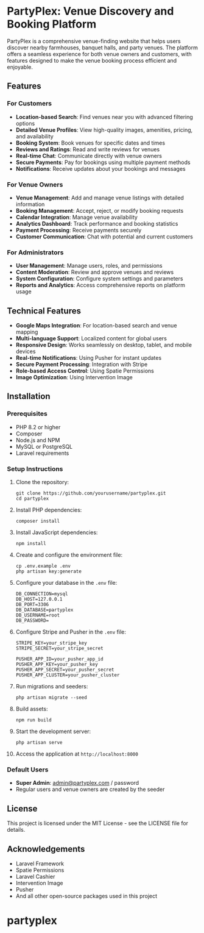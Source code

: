 # PartyPlex: Venue Discovery and Booking Platform

PartyPlex is a comprehensive venue-finding website that helps users discover nearby farmhouses, banquet halls, and party venues. The platform offers a seamless experience for both venue owners and customers, with features designed to make the venue booking process efficient and enjoyable.

## Features

### For Customers
- **Location-based Search**: Find venues near you with advanced filtering options
- **Detailed Venue Profiles**: View high-quality images, amenities, pricing, and availability
- **Booking System**: Book venues for specific dates and times
- **Reviews and Ratings**: Read and write reviews for venues
- **Real-time Chat**: Communicate directly with venue owners
- **Secure Payments**: Pay for bookings using multiple payment methods
- **Notifications**: Receive updates about your bookings and messages

### For Venue Owners
- **Venue Management**: Add and manage venue listings with detailed information
- **Booking Management**: Accept, reject, or modify booking requests
- **Calendar Integration**: Manage venue availability
- **Analytics Dashboard**: Track performance and booking statistics
- **Payment Processing**: Receive payments securely
- **Customer Communication**: Chat with potential and current customers

### For Administrators
- **User Management**: Manage users, roles, and permissions
- **Content Moderation**: Review and approve venues and reviews
- **System Configuration**: Configure system settings and parameters
- **Reports and Analytics**: Access comprehensive reports on platform usage

## Technical Features
- **Google Maps Integration**: For location-based search and venue mapping
- **Multi-language Support**: Localized content for global users
- **Responsive Design**: Works seamlessly on desktop, tablet, and mobile devices
- **Real-time Notifications**: Using Pusher for instant updates
- **Secure Payment Processing**: Integration with Stripe
- **Role-based Access Control**: Using Spatie Permissions
- **Image Optimization**: Using Intervention Image

## Installation

### Prerequisites
- PHP 8.2 or higher
- Composer
- Node.js and NPM
- MySQL or PostgreSQL
- Laravel requirements

### Setup Instructions
1. Clone the repository:
   ```
   git clone https://github.com/yourusername/partyplex.git
   cd partyplex
   ```

2. Install PHP dependencies:
   ```
   composer install
   ```

3. Install JavaScript dependencies:
   ```
   npm install
   ```

4. Create and configure the environment file:
   ```
   cp .env.example .env
   php artisan key:generate
   ```

5. Configure your database in the `.env` file:
   ```
   DB_CONNECTION=mysql
   DB_HOST=127.0.0.1
   DB_PORT=3306
   DB_DATABASE=partyplex
   DB_USERNAME=root
   DB_PASSWORD=
   ```

6. Configure Stripe and Pusher in the `.env` file:
   ```
   STRIPE_KEY=your_stripe_key
   STRIPE_SECRET=your_stripe_secret
   
   PUSHER_APP_ID=your_pusher_app_id
   PUSHER_APP_KEY=your_pusher_key
   PUSHER_APP_SECRET=your_pusher_secret
   PUSHER_APP_CLUSTER=your_pusher_cluster
   ```

7. Run migrations and seeders:
   ```
   php artisan migrate --seed
   ```

8. Build assets:
   ```
   npm run build
   ```

9. Start the development server:
   ```
   php artisan serve
   ```

10. Access the application at `http://localhost:8000`

### Default Users
- **Super Admin**: admin@partyplex.com / password
- Regular users and venue owners are created by the seeder

## License
This project is licensed under the MIT License - see the LICENSE file for details.

## Acknowledgements
- Laravel Framework
- Spatie Permissions
- Laravel Cashier
- Intervention Image
- Pusher
- And all other open-source packages used in this project
# partyplex
